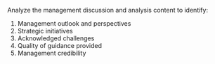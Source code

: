 Analyze the management discussion and analysis content to identify:
1. Management outlook and perspectives
2. Strategic initiatives
3. Acknowledged challenges
4. Quality of guidance provided
5. Management credibility